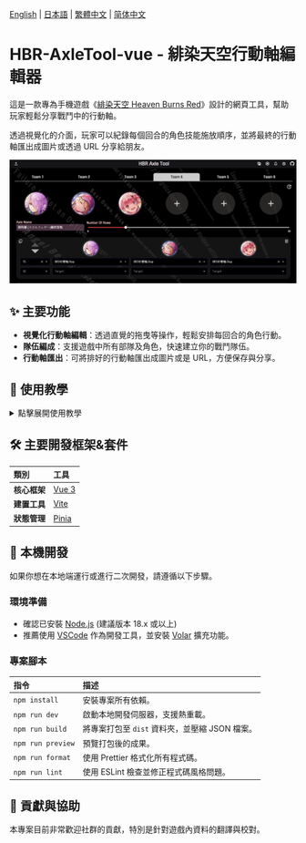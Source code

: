 [English](/docs/README.en.md) | [日本語](/docs/README.ja.md) | [繁體中文](/README.md) | [简体中文](/docs/README.zh-CN.md)

# HBR-AxleTool-vue - 緋染天空行動軸編輯器

這是一款專為手機遊戲《[緋染天空 Heaven Burns Red](https://heaven-burns-red.com/)》設計的網頁工具，幫助玩家輕鬆分享戰鬥中的行動軸。

透過視覺化的介面，玩家可以紀錄每個回合的角色技能施放順序，並將最終的行動軸匯出成圖片或透過 URL 分享給朋友。

![專案預覽圖](/image/preview.png)

## ✨ 主要功能

- **視覺化行動軸編輯**：透過直覺的拖曳等操作，輕鬆安排每回合的角色行動。
- **隊伍編成**：支援遊戲中所有部隊及角色，快速建立你的戰鬥隊伍。
- **行動軸匯出**：可將排好的行動軸匯出成圖片或是 URL，方便保存與分享。

## 📖 使用教學

<details>
<summary>點擊展開使用教學</summary>

1.  **隊伍編輯**:

    - 角色選擇介面按照順序依序選擇 隊伍（Team）、角色（Character）、戰型（Style）。
      ![角色選擇](/image/select_char.png)
    - 能透過拖曳隨意排序位置。
      ![拖曳](/image/select_char_drag&drop.gif)

2.  **行動軸編輯**:

    - 可以編輯 回合（Turn）、OD、技能選擇（Skill） 和 選擇對象（Target）。
      ![axle](/image/axle.png)
    - 能調換軸順序和透過拖曳隨意排序角色位置。
      ![拖曳](/image/axle.gif)

3.  **分享與匯出**:

    - 點擊網頁右上角的 ![axle icon](/src/assets/custom-icon/table.svg) 可以看到完整的軸。
    - 點進去後會左上會看到 3 個按鈕，分別是 篩選、下載圖片、分享
      - ![filter](/src/assets/custom-icon/filter-on.svg)**篩選**: 自由選擇需要顯示的部分。
      - ![share](/src/assets/custom-icon/share.svg)**分享**: 產生分享連結，有效期限為60天。
      - ![download](/src/assets/custom-icon/download.svg)**下載圖片**: 將整個行動軸轉換成圖片。

4.  **圖片上傳**

    - 透過網頁左上角![upload](/src/assets/custom-icon/upload.svg)可以上傳圖片並載入資料。
      ![upload](/image/upload.gif)

5.  **其他功能**:
    - ![setting](/src/assets/custom-icon/setting.svg)**設定**: 在設定選單中，你可以調整技能語言。
      - 繁體中文
      - 日本語
      - 簡體中文(國際服)
      - 簡體中文(B服)
    - ![refresh skill options](/src/assets/custom-icon/update.svg)**技能選項刷新**: 技能選項是在角色選擇的當下設定好的，如果未來有新技能，可以選擇使用該按鈕，他會自動更新目前選擇隊伍的所有角色技能選項。

</details>

## 🛠️ 主要開發框架&套件

| 類別         | 工具                              |
| :----------- | :-------------------------------- |
| **核心框架** | [Vue 3](https://vuejs.org/)       |
| **建置工具** | [Vite](https://vitejs.dev/)       |
| **狀態管理** | [Pinia](https://pinia.vuejs.org/) |

## 🚀 本機開發

如果你想在本地端運行或進行二次開發，請遵循以下步驟。

### **環境準備**

- 確認已安裝 [Node.js](https://nodejs.org/) (建議版本 18.x 或以上)
- 推薦使用 [VSCode](https://code.visualstudio.com/) 作為開發工具，並安裝 [Volar](https://marketplace.visualstudio.com/items?itemName=Vue.volar) 擴充功能。

### **專案腳本**

| 指令              | 描述                                           |
| :---------------- | :--------------------------------------------- |
| `npm install`     | 安裝專案所有依賴。                             |
| `npm run dev`     | 啟動本地開發伺服器，支援熱重載。               |
| `npm run build`   | 將專案打包至 `dist` 資料夾，並壓縮 JSON 檔案。 |
| `npm run preview` | 預覽打包後的成果。                             |
| `npm run format`  | 使用 Prettier 格式化所有程式碼。               |
| `npm run lint`    | 使用 ESLint 檢查並修正程式碼風格問題。         |

## 🤝 貢獻與協助

本專案目前非常歡迎社群的貢獻，特別是針對遊戲內資料的翻譯與校對。
